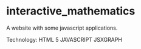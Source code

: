 interactive_mathematics
=======================

A website with some javascript applications. 

Technology:
  HTML 5
  JAVASCRIPT
  JSXGRAPH
  
